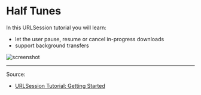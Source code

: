 # Half Tunes

In this URLSession tutorial you will learn:

- let the user pause, resume or cancel in-progress downloads
- support background transfers

![screenshot](https://koenig-media.raywenderlich.com/uploads/2017/05/Cancelling_Pausing_Resuming.png)

---

Source:

- [URLSession Tutorial: Getting Started](https://www.raywenderlich.com/158106/urlsession-tutorial-getting-started)
